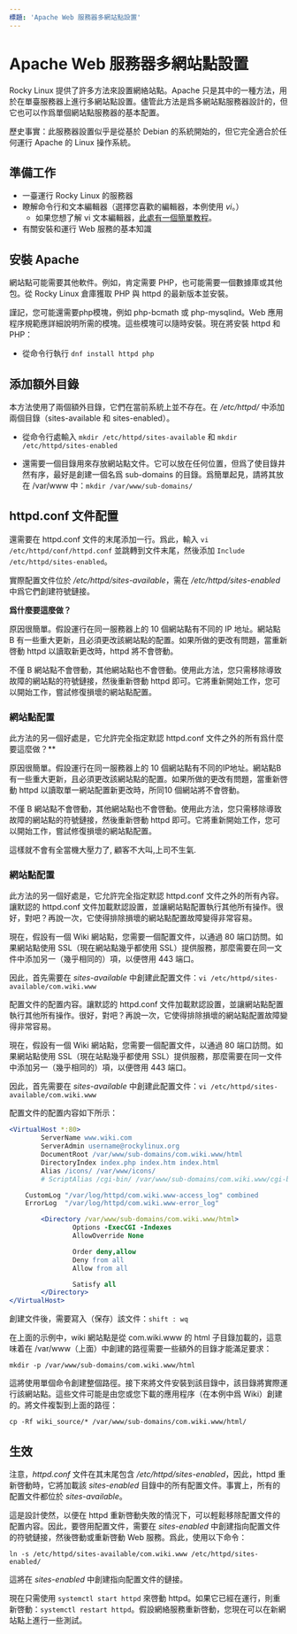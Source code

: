 ```yaml
---
標題: 'Apache Web 服務器多網站點設置'
---
```


# Apache Web 服務器多網站點設置

Rocky Linux 提供了許多方法來設置網絡站點。Apache 只是其中的一種方法，用於在單臺服務器上進行多網站點設置。儘管此方法是爲多網站點服務器設計的，但它也可以作爲單個網站點服務器的基本配置。 

歷史事實：此服務器設置似乎是從基於 Debian 的系統開始的，但它完全適合於任何運行 Apache 的 Linux 操作系統。

## 準備工作

* 一臺運行 Rocky Linux 的服務器
* 瞭解命令行和文本編輯器（選擇您喜歡的編輯器，本例使用 *vi*。）
    * 如果您想了解 vi 文本編輯器，[此處有一個簡單教程](https://www.tutorialspoint.com/unix/unix-vi-editor.html)。
* 有關安裝和運行 Web 服務的基本知識

## 安裝 Apache

網站點可能需要其他軟件。例如，肯定需要 PHP，也可能需要一個數據庫或其他包。從 Rocky Linux 倉庫獲取 PHP 與 httpd 的最新版本並安裝。

謹記，您可能還需要php模塊，例如 php-bcmath 或 php-mysqlind。Web 應用程序規範應詳細說明所需的模塊。這些模塊可以隨時安裝。現在將安裝 httpd 和 PHP：

* 從命令行執行 `dnf install httpd php`

## 添加額外目錄

本方法使用了兩個額外目錄，它們在當前系統上並不存在。在 */etc/httpd/* 中添加兩個目錄（sites-available 和 sites-enabled）。

* 從命令行處輸入 `mkdir /etc/httpd/sites-available` 和 `mkdir /etc/httpd/sites-enabled`

* 還需要一個目錄用來存放網站點文件。它可以放在任何位置，但爲了使目錄井然有序，最好是創建一個名爲 sub-domains 的目錄。爲簡單起見，請將其放在 /var/www 中：`mkdir /var/www/sub-domains/`

## httpd.conf 文件配置

還需要在 httpd.conf 文件的末尾添加一行。爲此，輸入 `vi /etc/httpd/conf/httpd.conf` 並跳轉到文件末尾，然後添加 `Include /etc/httpd/sites-enabled`。

實際配置文件位於 */etc/httpd/sites-available*，需在 */etc/httpd/sites-enabled* 中爲它們創建符號鏈接。

**爲什麼要這麼做？**

原因很簡單。假設運行在同一服務器上的 10 個網站點有不同的 IP 地址。網站點 B 有一些重大更新，且必須更改該網站點的配置。如果所做的更改有問題，當重新啓動 httpd 以讀取新更改時，httpd 將不會啓動。

不僅 B 網站點不會啓動，其他網站點也不會啓動。使用此方法，您只需移除導致故障的網站點的符號鏈接，然後重新啓動 httpd 即可。它將重新開始工作，您可以開始工作，嘗試修復損壞的網站點配置。

### 網站點配置

此方法的另一個好處是，它允許完全指定默認 httpd.conf 文件之外的所有爲什麼要這麼做？**

原因很簡單。假設運行在同一服務器上的 10 個網站點有不同的IP地址。網站點B有一些重大更新，且必須更改該網站點的配置。如果所做的更改有問題，當重新啓動 httpd 以讀取單一網站配置新更改時，所同10 個網站將不會啓動。

不僅 B 網站點不會啓動，其他網站點也不會啓動。使用此方法，您只需移除導致故障的網站點的符號鏈接，然後重新啓動 httpd 即可。它將重新開始工作，您可以開始工作，嘗試修復損壞的網站點配置。

這樣就不會有全當機大壓力了, 顧客不大叫,上司不生氣.

### 網站點配置

此方法的另一個好處是，它允許完全指定默認 httpd.conf 文件之外的所有內容。讓默認的 httpd.conf 文件加載默認設置，並讓網站點配置執行其他所有操作。很好，對吧？再說一次，它使得排除損壞的網站點配置故障變得非常容易。

現在，假設有一個 Wiki 網站點，您需要一個配置文件，以通過 80 端口訪問。如果網站點使用 SSL（現在網站點幾乎都使用 SSL）提供服務，那麼需要在同一文件中添加另一（幾乎相同的）項，以便啓用 443 端口。

因此，首先需要在 *sites-available* 中創建此配置文件：`vi /etc/httpd/sites-available/com.wiki.www`

配置文件的配置内容。讓默認的 httpd.conf 文件加載默認設置，並讓網站點配置執行其他所有操作。很好，對吧？再說一次，它使得排除損壞的網站點配置故障變得非常容易。

現在，假設有一個 Wiki 網站點，您需要一個配置文件，以通過 80 端口訪問。如果網站點使用 SSL（現在站點幾乎都使用 SSL）提供服務，那麼需要在同一文件中添加另一（幾乎相同的）項，以便啓用 443 端口。

因此，首先需要在 *sites-available* 中創建此配置文件：`vi /etc/httpd/sites-available/com.wiki.www`

配置文件的配置内容如下所示：

```apache
<VirtualHost *:80>
        ServerName www.wiki.com 
        ServerAdmin username@rockylinux.org
        DocumentRoot /var/www/sub-domains/com.wiki.www/html
        DirectoryIndex index.php index.htm index.html
        Alias /icons/ /var/www/icons/
        # ScriptAlias /cgi-bin/ /var/www/sub-domains/com.wiki.www/cgi-bin/

	CustomLog "/var/log/httpd/com.wiki.www-access_log" combined
	ErrorLog  "/var/log/httpd/com.wiki.www-error_log"

        <Directory /var/www/sub-domains/com.wiki.www/html>
                Options -ExecCGI -Indexes
                AllowOverride None

                Order deny,allow
                Deny from all
                Allow from all

                Satisfy all
        </Directory>
</VirtualHost>
```

創建文件後，需要寫入（保存）該文件：`shift : wq`

在上面的示例中，wiki 網站點是從 com.wiki.www 的 html 子目錄加載的，這意味着在 /var/www（上面）中創建的路徑需要一些額外的目錄才能滿足要求：

`mkdir -p /var/www/sub-domains/com.wiki.www/html`

這將使用單個命令創建整個路徑。接下來將文件安裝到該目錄中，該目錄將實際運行該網站點。這些文件可能是由您或您下載的應用程序（在本例中爲 Wiki）創建的。將文件複製到上面的路徑：

`cp -Rf wiki_source/* /var/www/sub-domains/com.wiki.www/html/`

## 生效

注意，*httpd.conf* 文件在其末尾包含 */etc/httpd/sites-enabled*，因此，httpd 重新啓動時，它將加載該 *sites-enabled* 目錄中的所有配置文件。事實上，所有的配置文件都位於 *sites-available*。

這是設計使然，以便在 httpd 重新啓動失敗的情況下，可以輕鬆移除配置文件的配置内容。因此，要啓用配置文件，需要在 *sites-enabled* 中創建指向配置文件的符號鏈接，然後啓動或重新啓動 Web 服務。爲此，使用以下命令：

`ln -s /etc/httpd/sites-available/com.wiki.www /etc/httpd/sites-enabled/`

這將在 *sites-enabled* 中創建指向配置文件的鏈接。

現在只需使用 `systemctl start httpd` 來啓動 httpd。如果它已經在運行，則重新啓動：`systemctl restart httpd`。假設網絡服務重新啓動，您現在可以在新網站點上進行一些測試。
